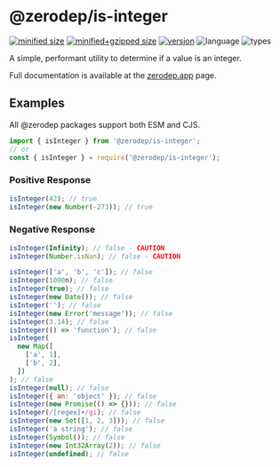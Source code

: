 # @zerodep/is-integer

[![minified size](https://img.shields.io/bundlephobia/min/@zerodep/is-integer?style=flat-square&color=blue)](https://bundlephobia.com/package/@zerodep/is-integer)
[![minified+gzipped size](https://img.shields.io/bundlephobia/minzip/@zerodep/is-integer?style=flat-square&color=blue)](https://bundlephobia.com/package/@zerodep/is-integer)
[![version](https://img.shields.io/npm/v/@zerodep/is-integer?style=flat-square&color=blue)](https://www.npmjs.com/package/@zerodep/is-integer)
![language](https://img.shields.io/badge/typescript-100%25-blue?style=flat-square)
![types](https://img.shields.io/badge/types-included-blue?style=flat-square)

A simple, performant utility to determine if a value is an integer.

Full documentation is available at the [zerodep.app](http://zerodep.app/#/is/integer) page.

## Examples

All @zerodep packages support both ESM and CJS.

```javascript
import { isInteger } from '@zerodep/is-integer';
// or
const { isInteger } = require('@zerodep/is-integer');
```

### Positive Response

```javascript
isInteger(42); // true
isInteger(new Number(-273)); // true
```

### Negative Response

```javascript
isInteger(Infinity); // false - CAUTION
isInteger(Number.isNan); // false - CAUTION

isInteger(['a', 'b', 'c']); // false
isInteger(1000n); // false
isInteger(true); // false
isInteger(new Date()); // false
isInteger(''); // false
isInteger(new Error('message')); // false
isInteger(3.14); // false
isInteger(() => 'function'); // false
isInteger(
  new Map([
    ['a', 1],
    ['b', 2],
  ])
); // false
isInteger(null); // false
isInteger({ an: 'object' }); // false
isInteger(new Promise(() => {})); // false
isInteger(/[regex]+/gi); // false
isInteger(new Set([1, 2, 3])); // false
isInteger('a string'); // false
isInteger(Symbol()); // false
isInteger(new Int32Array(2)); // false
isInteger(undefined); // false
```
